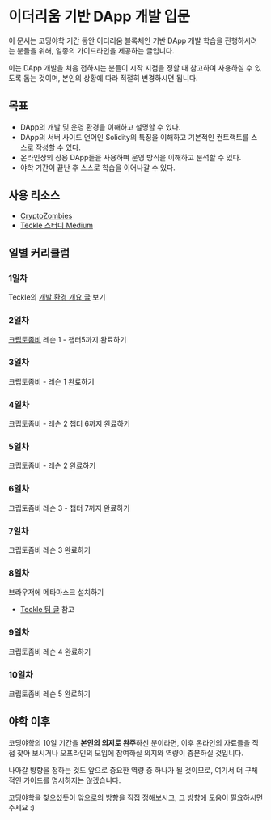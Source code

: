 # 이더리움 기반 DApp 개발 입문

이 문서는 코딩야학 기간 동안 이더리움 블록체인 기반 DApp 개발 학습을 진행하시려는 분들을 위해, 일종의 가이드라인을 제공하는 글입니다.

이는 DApp 개발을 처음 접하시는 분들이 시작 지점을 정할 때 참고하여 사용하실 수 있도록 돕는 것이며, 본인의 상황에 따라 적절히 변경하시면 됩니다.

## 목표

* DApp의 개발 및 운영 환경을 이해하고 설명할 수 있다.
* DApp의 서버 사이드 언어인 Solidity의 특징을 이해하고 기본적인 컨트랙트를 스스로 작성할 수 있다.
* 온라인상의 상용 DApp들을 사용하며 운영 방식을 이해하고 분석할 수 있다.
* 야학 기간이 끝난 후 스스로 학습을 이어나갈 수 있다.

## 사용 리소스

* [CryptoZombies](https://cryptozombies.io/)
* [Teckle 스터디 Medium](https://medium.com/@weekly.teckle)

## 일별 커리큘럼

### 1일차

Teckle의 [개발 환경 개요 글](https://medium.com/@weekly.teckle/초보자들을-위한-이더리움-dapp-만들기-c6ddb0c6651d) 보기

### 2일차

[크립토좀비](https://cryptozombies.io/) 레슨 1 - 챕터5까지 완료하기

### 3일차

크립토좀비 - 레슨 1 완료하기

### 4일차

크립토좀비 - 레슨 2 챕터 6까지 완료하기

### 5일차

크립토좀비 - 레슨 2 완료하기

### 6일차

크립토좀비 레슨 3 - 챕터 7까지 완료하기

### 7일차

크립토좀비 레슨 3 완료하기

### 8일차

브라우저에 메타마스크 설치하기 

* [Teckle 팀 글](https://goo.gl/fDrPNo) 참고 

### 9일차

크립토좀비 레슨 4 완료하기

### 10일차

크립토좀비 레슨 5 완료하기


## 야학 이후

코딩야학의 10일 기간을 **본인의 의지로 완주**하신 분이라면, 이후 온라인의 자료들을 직접 찾아 보시거나 오프라인의 모임에 참여하실 의지와 역량이 충분하실 것입니다.

나아갈 방향을 정하는 것도 앞으로 중요한 역량 중 하나가 될 것이므로, 여기서 더 구체적인 가이드를 명시하지는 않겠습니다.

코딩야학을 찾으셨듯이 앞으로의 방향을 직접 정해보시고, 그 방향에 도움이 필요하시면 주세요 :)



